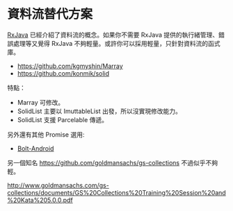 # 資料流替代方案

[RxJava](RxJava) 已經介紹了資料流的概念。如果你不需要 RxJava  提供的執行緒管理、錯誤處理等又覺得 RxJava 不夠輕量。或許你可以採用輕量，只針對資料流的函式庫。

* https://github.com/kgmyshin/Marray
* https://github.com/konmik/solid

特點：

* Marray 可修改。
* SolidList 主要以 ImuttableList 出發，所以沒實現修改能力。
* SolidList 支援 Parcelable 傳遞。

另外還有其他 Promise 選用:

* [Bolt-Android](bolts-android.md)

另一個知名 https://github.com/goldmansachs/gs-collections 不過似乎不夠輕。

http://www.goldmansachs.com/gs-collections/documents/GS%20Collections%20Training%20Session%20and%20Kata%205.0.0.pdf
